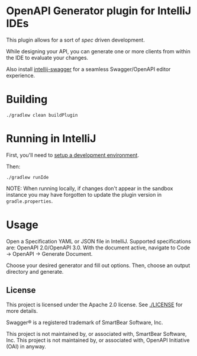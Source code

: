 # OpenAPI Generator plugin for IntelliJ IDEs

This plugin allows for a sort of _spec_ driven development.

While designing your API, you can generate one or more clients from within the IDE to evaluate your changes.

Also install [intellij-swagger](https://plugins.jetbrains.com/plugin/8347) for a seamless Swagger/OpenAPI editor experience.

# Building

```
./gradlew clean buildPlugin
```

# Running in IntelliJ

First, you'll need to [setup a development environment](http://www.jetbrains.org/intellij/sdk/docs/basics/getting_started/setting_up_environment.html).

Then:

```
./gradlew runIde
```

NOTE: When running locally, if changes don't appear in the sandbox instance you may have forgotten to update the plugin version in `gradle.properties`.

# Usage

Open a Specification YAML or JSON file in IntelliJ. Supported specifications are: OpenAPI 2.0/OpenAPI 3.0. With the document active, navigate to Code -> OpenAPI -> Generate Document.

Choose your desired generator and fill out options. Then, choose an output directory and generate.

## License

This project is licensed under the Apache 2.0 license. See [./LICENSE](LICENSE) for more details.

Swagger® is a registered trademark of SmartBear Software, Inc.

This project is not maintained by, or associated with, SmartBear Software, Inc.
This project is not maintained by, or associated with, OpenAPI Initiative (OAI) in anyway.
